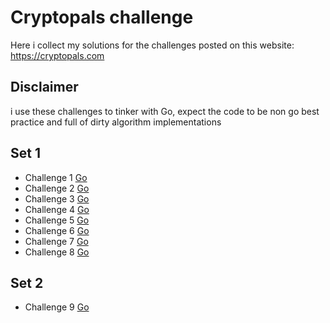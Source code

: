 # Cryptopals challenge
Here i collect my solutions for the challenges posted on this website: https://cryptopals.com

## Disclaimer
i use these challenges to tinker with Go, expect the code to be non go best practice and full of dirty algorithm implementations

## Set 1
* Challenge 1 [Go](set1/chal1.go)
* Challenge 2 [Go](set1/chal2.go)
* Challenge 3 [Go](set1/chal3.go)
* Challenge 4 [Go](set1/chal4.go)
* Challenge 5 [Go](set1/chal5.go)
* Challenge 6 [Go](set1/chal6.go)
* Challenge 7 [Go](set1/chal7.go)
* Challenge 8 [Go](set1/chal8.go)

## Set 2
* Challenge 9 [Go](set2/chal9.go)
